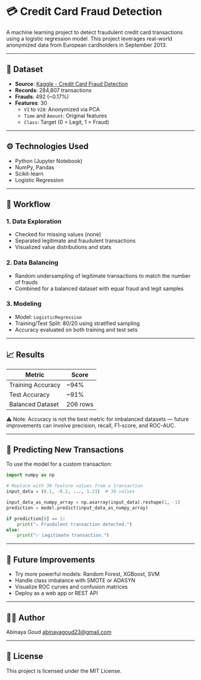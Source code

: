 # 💳 Credit Card Fraud Detection

A machine learning project to detect fraudulent credit card transactions using a logistic regression model. This project leverages real-world anonymized data from European cardholders in September 2013.

---

## 📂 Dataset

- **Source**: [Kaggle - Credit Card Fraud Detection](https://www.kaggle.com/datasets/mlg-ulb/creditcardfraud)
- **Records**: 284,807 transactions
- **Frauds**: 492 (~0.17%)
- **Features**: 30
  - `V1` to `V28`: Anonymized via PCA
  - `Time` and `Amount`: Original features
  - `Class`: Target (0 = Legit, 1 = Fraud)

---

## ⚙️ Technologies Used

- Python (Jupyter Notebook)
- NumPy, Pandas
- Scikit-learn
- Logistic Regression

---

## 🧠 Workflow

### 1. **Data Exploration**
- Checked for missing values (none)
- Separated legitimate and fraudulent transactions
- Visualized value distributions and stats

### 2. **Data Balancing**
- Random undersampling of legitimate transactions to match the number of frauds
- Combined for a balanced dataset with equal fraud and legit samples

### 3. **Modeling**
- Model: `LogisticRegression`
- Training/Test Split: 80/20 using stratified sampling
- Accuracy evaluated on both training and test sets

---

## 📈 Results

| Metric              | Score     |
|---------------------|-----------|
| Training Accuracy   | ~94%      |
| Test Accuracy       | ~91%      |
| Balanced Dataset    | 206 rows  |

⚠️ Note: Accuracy is not the best metric for imbalanced datasets — future improvements can involve precision, recall, F1-score, and ROC-AUC.

---

## 🔮 Predicting New Transactions

To use the model for a custom transaction:

```python
import numpy as np

# Replace with 30 feature values from a transaction
input_data = (0.1, -0.2, ..., 1.23)  # 30 values

input_data_as_numpy_array = np.asarray(input_data).reshape(1, -1)
prediction = model.predict(input_data_as_numpy_array)

if prediction[0] == 1:
    print("⚠️ Fraudulent transaction detected.")
else:
    print("✅ Legitimate transaction.")
```

---

## 🚀 Future Improvements

- Try more powerful models: Random Forest, XGBoost, SVM
- Handle class imbalance with SMOTE or ADASYN
- Visualize ROC curves and confusion matrices
- Deploy as a web app or REST API

---

## 🧑‍💻 Author

Abinaya Goud
abinayagoud23@gmail.com

---

## 📜 License

This project is licensed under the MIT License.


